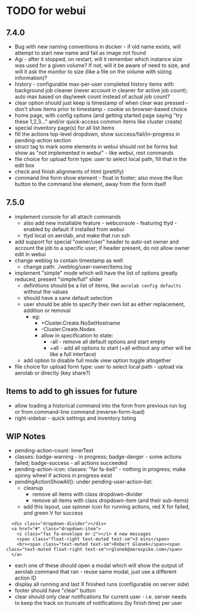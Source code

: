 # TODO for webui

## 7.4.0
* Bug with new naming conventions in docker - if old name exists, will attempt to start new name and fail as image not found
* Agi - after it stopped, on restart, will it remember which instance size was used for a given volume? If not, will it be aware of need to size, and will it ask the monitor to size (like a file on the volume with sizing information)?
* history - configurable max-per-user completed history items with background job cleaner (never account in cleaner for active job count); auto max based on day/week count instead of actual job count?
* clear option should just keep is timestamp of when clear was pressed - don't show items prior to timestamp - cookie so browser-based choice
* home page, with config options (and getting started page saying "try these 1,2,3..." and/or quick-access common items like cluster create)
* special inventory page(s) for all list items
* fill the actions top-level dropdown, show success/fail/in-progress in pending-action section
* struct tag to mark some elements in webui should not be forms but show as "not implemented in webui" - like webui, rest commands
* file choice for upload form type: user to select local path, fill that in the edit box
* check and finish alignments of html (prettify)
* command line form show element - float in footer; also move the Run button to the command line element, away from the form itself

## 7.5.0
* implement console for all attach commands
  * also add new installable feature - webconsole - featuring ttyd - enabled by default if installed from webui
  * ttyd local on aerolab, and make that run ssh
* add support for special "owner/user" header to auto-set owner and account the job to a specific user; if header present, do not allow owner edit in webui
* change weblog to contain timestamp as well
  * change path: ./weblog/user-owner/items.log
* implement "simple" mode which will have the list of options greatly reduced, present "simple/full" slider
  * definitions should be a list of items, like `aerolab config defaults` without the values
  * should have a sane default selection
  * user should be able to specify their own list as either replacement, addition or removal
    * eg:
      * +Cluster.Create.NoSetHostname
      * -Cluster.Create.Nodes
      * allow in specification to state:
        * -all - remove all default options and start empty
        * +all - add all options to start (+all without any other will be like a full interface)
  * add option to disable full mode  view option toggle altogether
* file choice for upload form type: user to select local path - upload via aerolab or directly (key share?)

## Items to add to gh issues for future
* allow loading a historical command into the form from previous run log or from command-line command (reverse-form-load)
* right-sidebar - quick settings and inventory listing

## WIP Notes
* pending-action-count: innerText
* classes: badge-warning - in progress; badge-danger - some actions failed; badge-success - all actions succeeded
* pending-action-icon: classes: "far fa-bell" - nothing in progress; make spinny wheel if actions in progress exist
* pendingActionShowAll(): under pending-user-action-list:
  * cleanup
	* remove all items with class dropdown-divider
	* remove all items with class dropdown-item (and their sub-items)
  * add this layout, use spinner icon for running actions, red X for failed, and green V for success
```
  <div class="dropdown-divider"></div>
  <a href="#" class="dropdown-item">
    <i class="fas fa-envelope mr-2"></i> 4 new messages
    <span class="float-right text-muted text-sm">3 mins</span>
    <br><span class="text-muted text-sm">Robert Glonek</span><span class="text-muted float-right text-sm">rglonek@aerospike.com</span>
  </a>
```
  * each one of these should open a modal which will show the output of aerolab command that ran - reuse same modal, just use a different action ID
  * display all running and last X finished runs (configurable on server side)
  * footer should have "clear" button
  * clear should only clear notifications for current user - i.e. server needs to keep the track on truncate of notifications (by finish time) per user
